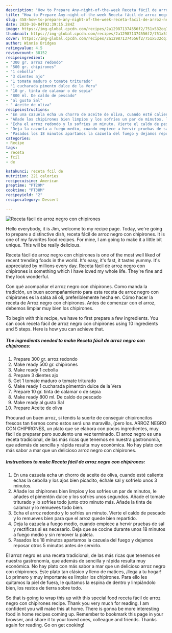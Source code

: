 ```yaml
---
description: "How to Prepare Any-night-of-the-week Receta fácil de arroz negro con chipirones"
title: "How to Prepare Any-night-of-the-week Receta fácil de arroz negro con chipirones"
slug: 458-how-to-prepare-any-night-of-the-week-receta-facil-de-arroz-negro-con-chipirones
date: 2020-10-04T02:39:15.284Z
image: https://img-global.cpcdn.com/recipes/2a129871374556f2/751x532cq70/receta-facil-de-arroz-negro-con-chipirones-foto-principal.jpg
thumbnail: https://img-global.cpcdn.com/recipes/2a129871374556f2/751x532cq70/receta-facil-de-arroz-negro-con-chipirones-foto-principal.jpg
cover: https://img-global.cpcdn.com/recipes/2a129871374556f2/751x532cq70/receta-facil-de-arroz-negro-con-chipirones-foto-principal.jpg
author: Winnie Bridges
ratingvalue: 4.5
reviewcount: 38152
recipeingredient:
- "300 gr. arroz redondo"
- "500 gr. chipirones"
- "1 cebolla"
- "3 dientes ajo"
- "1 tomate maduro o tomate triturado"
- "1 cucharada pimentn dulce de la Vera"
- "10 gr. tinta de calamar o de sepia"
- "800 ml. De caldo de pescado"
- "al gusto Sal"
- " Aceite de oliva"
recipeinstructions:
- "En una cazuela echa un chorro de aceite de oliva, cuando esté caliente echas la cebolla y los ajos bien picadito, échale sal y sofríelo unos 3 minutos."
- "Añade los chipirones bien limpios y los sofríes un par de minutos, le añades el pimentón dulce y los sofríes unos segundos. Añade el tomate triturado y lo sofríes todo junto otro minuto más. Añade la tinta de calamar y lo remueves todo bien."
- "Echa el arroz redondo y lo sofríes un minuto. Vierte el caldo de pescado y lo remueves bien para que el arroz quede bien repartido."
- "Deja la cazuela a fuego medio, cuando empiece a hervir pruebas de sal y rectificas si es necesario. Deja que se cocine durante unos 18 minutos a fuego medio y sin remover la paleta."
- "Pasados los 18 minutos apartamos la cazuela del fuego y dejamos reposar otros 5 minutos antes de servirlo."
categories:
- Recipe
tags:
- receta
- fcil
- de

katakunci: receta fcil de 
nutrition: 221 calories
recipecuisine: American
preptime: "PT29M"
cooktime: "PT38M"
recipeyield: "2"
recipecategory: Dessert

---
```



![Receta fácil de arroz negro con chipirones](https://img-global.cpcdn.com/recipes/2a129871374556f2/751x532cq70/receta-facil-de-arroz-negro-con-chipirones-foto-principal.jpg)

Hello everybody, it is Jim, welcome to my recipe page. Today, we're going to prepare a distinctive dish, receta fácil de arroz negro con chipirones. It is one of my favorites food recipes. For mine, I am going to make it a little bit unique. This will be really delicious.

Receta fácil de arroz negro con chipirones is one of the most well liked of recent trending foods in the world. It's easy, it's fast, it tastes yummy. It's appreciated by millions every day. Receta fácil de arroz negro con chipirones is something which I have loved my whole life. They're fine and they look wonderful.

Con qué acompañar el arroz negro con chipirones. Como manda la tradición, un buen acompañamiento para esta receta de arroz negro con chipirones es la salsa ali oli, preferiblemente hecha en. Cómo hacer la receta de Arroz negro con chipirones. Antes de comenzar con el arroz, debemos limpiar muy bien los chipirones.


To begin with this recipe, we have to first prepare a few ingredients. You can cook receta fácil de arroz negro con chipirones using 10 ingredients and 5 steps. Here is how you can achieve that.

<!--inarticleads1-->

##### The ingredients needed to make Receta fácil de arroz negro con chipirones:

1. Prepare 300 gr. arroz redondo
1. Make ready 500 gr. chipirones
1. Make ready 1 cebolla
1. Prepare 3 dientes ajo
1. Get 1 tomate maduro o tomate triturado
1. Make ready 1 cucharada pimentón dulce de la Vera
1. Prepare 10 gr. tinta de calamar o de sepia
1. Make ready 800 ml. De caldo de pescado
1. Make ready al gusto Sal
1. Prepare  Aceite de oliva


Procurad un buen arroz, si tenéis la suerte de conseguir chipironcitos frescos tan tiernos como estos será una maravilla, (pero los. ARROZ NEGRO CON CHIPIRONES, un plato que se elabora con pocos ingredientes, muy fácil de preparar pero suculento una vez terminado. El arroz negro es una receta tradicional, de las más ricas que tenemos en nuestra gastronomía, que además de sencilla y rápida resulta muy económica. No hay plato con más sabor a mar que un delicioso arroz negro con chipirones. 

<!--inarticleads2-->

##### Instructions to make Receta fácil de arroz negro con chipirones:

1. En una cazuela echa un chorro de aceite de oliva, cuando esté caliente echas la cebolla y los ajos bien picadito, échale sal y sofríelo unos 3 minutos.
1. Añade los chipirones bien limpios y los sofríes un par de minutos, le añades el pimentón dulce y los sofríes unos segundos. Añade el tomate triturado y lo sofríes todo junto otro minuto más. Añade la tinta de calamar y lo remueves todo bien.
1. Echa el arroz redondo y lo sofríes un minuto. Vierte el caldo de pescado y lo remueves bien para que el arroz quede bien repartido.
1. Deja la cazuela a fuego medio, cuando empiece a hervir pruebas de sal y rectificas si es necesario. Deja que se cocine durante unos 18 minutos a fuego medio y sin remover la paleta.
1. Pasados los 18 minutos apartamos la cazuela del fuego y dejamos reposar otros 5 minutos antes de servirlo.


El arroz negro es una receta tradicional, de las más ricas que tenemos en nuestra gastronomía, que además de sencilla y rápida resulta muy económica. No hay plato con más sabor a mar que un delicioso arroz negro con chipirones. Este plato tan clásico y lleno de matices, ¡llega a tu hogar! Lo primero y muy importante es limpiar los chipirones. Para ello les quitamos la piel de fuera, le quitamos la espina de dentro y limpiándolo bien, los restos de tierra sobre todo. 

So that is going to wrap this up with this special food receta fácil de arroz negro con chipirones recipe. Thank you very much for reading. I am confident you will make this at home. There is gonna be more interesting food in home recipes coming up. Remember to bookmark this page in your browser, and share it to your loved ones, colleague and friends. Thanks again for reading. Go on get cooking!
